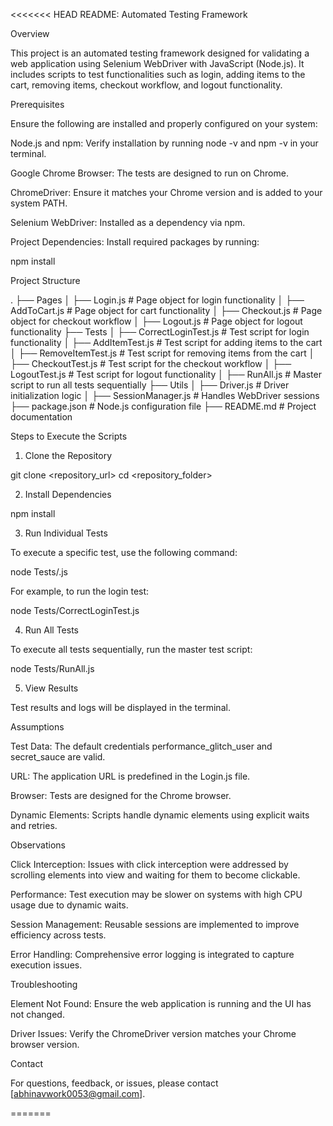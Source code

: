 <<<<<<< HEAD
README: Automated Testing Framework

Overview

This project is an automated testing framework designed for validating a web application using Selenium WebDriver with JavaScript (Node.js). It includes scripts to test functionalities such as login, adding items to the cart, removing items, checkout workflow, and logout functionality.

Prerequisites

Ensure the following are installed and properly configured on your system:

Node.js and npm: Verify installation by running node -v and npm -v in your terminal.

Google Chrome Browser: The tests are designed to run on Chrome.

ChromeDriver: Ensure it matches your Chrome version and is added to your system PATH.

Selenium WebDriver: Installed as a dependency via npm.

Project Dependencies: Install required packages by running:

npm install

Project Structure

.
├── Pages
│   ├── Login.js          # Page object for login functionality
│   ├── AddToCart.js      # Page object for cart functionality
│   ├── Checkout.js       # Page object for checkout workflow
│   ├── Logout.js         # Page object for logout functionality
├── Tests
│   ├── CorrectLoginTest.js # Test script for login functionality
│   ├── AddItemTest.js      # Test script for adding items to the cart
│   ├── RemoveItemTest.js   # Test script for removing items from the cart
│   ├── CheckoutTest.js     # Test script for the checkout workflow
│   ├── LogoutTest.js       # Test script for logout functionality
│   ├── RunAll.js           # Master script to run all tests sequentially
├── Utils
│   ├── Driver.js           # Driver initialization logic
│   ├── SessionManager.js   # Handles WebDriver sessions
├── package.json            # Node.js configuration file
├── README.md               # Project documentation

Steps to Execute the Scripts

1. Clone the Repository

git clone <repository_url>
cd <repository_folder>

2. Install Dependencies

npm install

3. Run Individual Tests

To execute a specific test, use the following command:

node Tests/<TestFileName>.js

For example, to run the login test:

node Tests/CorrectLoginTest.js

4. Run All Tests

To execute all tests sequentially, run the master test script:

node Tests/RunAll.js

5. View Results

Test results and logs will be displayed in the terminal.

Assumptions

Test Data: The default credentials performance_glitch_user and secret_sauce are valid.

URL: The application URL is predefined in the Login.js file.

Browser: Tests are designed for the Chrome browser.

Dynamic Elements: Scripts handle dynamic elements using explicit waits and retries.

Observations

Click Interception: Issues with click interception were addressed by scrolling elements into view and waiting for them to become clickable.

Performance: Test execution may be slower on systems with high CPU usage due to dynamic waits.

Session Management: Reusable sessions are implemented to improve efficiency across tests.

Error Handling: Comprehensive error logging is integrated to capture execution issues.

Troubleshooting

Element Not Found: Ensure the web application is running and the UI has not changed.

Driver Issues: Verify the ChromeDriver version matches your Chrome browser version.


Contact

For questions, feedback, or issues, please contact [abhinavwork0053@gmail.com].

=======
